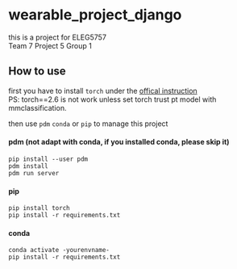 # wearable_project_django

this is a project for ELEG5757  
Team 7 Project 5 Group 1

## How to use
first you have to install `torch` under the [offical instruction](https://pytorch.org/get-started/locally/)  
PS: torch==2.6 is not work unless set torch  trust pt model with mmclassification.
  
then use `pdm` `conda` or `pip` to manage this project

#### pdm (not adapt with conda, if you installed conda, please skip it)
```shell
pip install --user pdm
pdm install
pdm run server
```

#### pip
```shell
pip install torch
pip install -r requirements.txt
```

#### conda
```shell
conda activate -yourenvname-
pip install -r requirements.txt
```